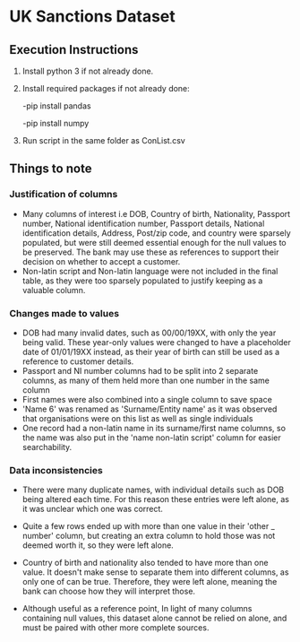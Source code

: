 # UK Sanctions Dataset

## Execution Instructions

1. Install python 3 if not already done.
2. Install required packages if not already done:
   
   -pip install pandas
   
   -pip install numpy

3. Run script in the same folder as ConList.csv

## Things to note

### Justification of columns
- Many columns of interest i.e DOB, Country of birth, Nationality, Passport number, National identification number, Passport details, National identification details, Address, Post/zip code, and country were sparsely populated, but were still deemed essential enough for the null values to be preserved. The bank may use these as references to support their decision on whether to accept a customer.
- Non-latin script and Non-latin language were not included in the final table, as they were too sparsely populated to justify keeping as a valuable column.

### Changes made to values
- DOB had many invalid dates, such as 00/00/19XX, with only the year being valid. These year-only values were changed to have a placeholder date of 01/01/19XX instead, as their year of birth can still be used as a reference to customer details.
- Passport and NI number columns had to be split into 2 separate columns, as many of them held more than one number in the same column
- First names were also combined into a single column to save space
- 'Name 6' was renamed as 'Surname/Entity name' as it was observed that organisations were on this list as well as single individuals
- One record had a non-latin name in its surname/first name columns, so the name was also put in the 'name non-latin script' column for easier searchability.

### Data inconsistencies 
- There were many duplicate names, with individual details such as DOB being altered each time. For this reason these entries were left alone, as it was unclear which one was correct.
- Quite a few rows ended up with more than one value in their 'other _ number' column, but creating an extra column to hold those was not deemed worth it, so they were left alone.
- Country of birth and nationality also tended to have more than one value. It doesn't make sense to separate them into different columns, as only one of can be true. Therefore, they were left alone, meaning the bank can choose how they will interpret those.

- Although useful as a reference point, In light of many columns containing null values, this dataset alone cannot be relied on alone, and must be paired with other more complete sources.

